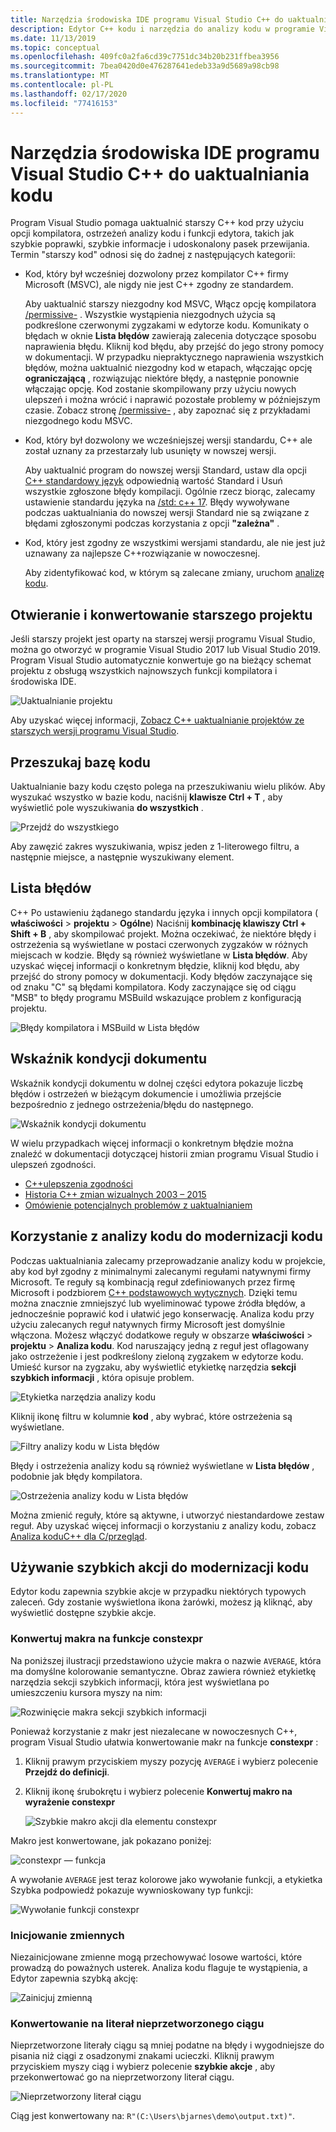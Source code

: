 ```yaml
---
title: Narzędzia środowiska IDE programu Visual Studio C++ do uaktualniania kodu
description: Edytor C++ kodu i narzędzia do analizy kodu w programie Visual Studio ułatwiają modernizację bazy C++ kodu.
ms.date: 11/13/2019
ms.topic: conceptual
ms.openlocfilehash: 409fc0a2fa6cd39c7751dc34b20b231ffbea3956
ms.sourcegitcommit: 7bea0420d0e476287641edeb33a9d5689a98cb98
ms.translationtype: MT
ms.contentlocale: pl-PL
ms.lasthandoff: 02/17/2020
ms.locfileid: "77416153"
---
```

# <a name="visual-studio-ide-tools-for-upgrading-c-code"></a>Narzędzia środowiska IDE programu Visual Studio C++ do uaktualniania kodu

Program Visual Studio pomaga uaktualnić starszy C++ kod przy użyciu opcji kompilatora, ostrzeżeń analizy kodu i funkcji edytora, takich jak szybkie poprawki, szybkie informacje i udoskonalony pasek przewijania. Termin "starszy kod" odnosi się do żadnej z następujących kategorii:

- Kod, który był wcześniej dozwolony przez kompilator C++ firmy Microsoft (MSVC), ale nigdy nie jest C++ zgodny ze standardem.

   Aby uaktualnić starszy niezgodny kod MSVC, Włącz opcję kompilatora [/permissive-](../build/reference/permissive-standards-conformance.md) . Wszystkie wystąpienia niezgodnych użycia są podkreślone czerwonymi zygzakami w edytorze kodu. Komunikaty o błędach w oknie **Lista błędów** zawierają zalecenia dotyczące sposobu naprawienia błędu. Kliknij kod błędu, aby przejść do jego strony pomocy w dokumentacji. W przypadku niepraktycznego naprawienia wszystkich błędów, można uaktualnić niezgodny kod w etapach, włączając opcję **ograniczającą** , rozwiązując niektóre błędy, a następnie ponownie włączając opcję. Kod zostanie skompilowany przy użyciu nowych ulepszeń i można wrócić i naprawić pozostałe problemy w późniejszym czasie. Zobacz stronę [/permissive-](../build/reference/permissive-standards-conformance.md) , aby zapoznać się z przykładami niezgodnego kodu MSVC.

- Kod, który był dozwolony we wcześniejszej wersji standardu, C++ ale został uznany za przestarzały lub usunięty w nowszej wersji.

   Aby uaktualnić program do nowszej wersji Standard, ustaw dla opcji [ C++ standardowy język](../build/reference/std-specify-language-standard-version.md) odpowiednią wartość Standard i Usuń wszystkie zgłoszone błędy kompilacji. Ogólnie rzecz biorąc, zalecamy ustawienie standardu języka na [/std: c++ 17](../build/reference/std-specify-language-standard-version.md). Błędy wywoływane podczas uaktualniania do nowszej wersji Standard nie są związane z błędami zgłoszonymi podczas korzystania z opcji **"zależna"** .

- Kod, który jest zgodny ze wszystkimi wersjami standardu, ale nie jest już uznawany za najlepsze C++rozwiązanie w nowoczesnej.

   Aby zidentyfikować kod, w którym są zalecane zmiany, uruchom [analizę kodu](/cpp/code-quality/code-analysis-for-c-cpp-overview).

## <a name="open-and-convert-a-legacy-project"></a>Otwieranie i konwertowanie starszego projektu

Jeśli starszy projekt jest oparty na starszej wersji programu Visual Studio, można go otworzyć w programie Visual Studio 2017 lub Visual Studio 2019. Program Visual Studio automatycznie konwertuje go na bieżący schemat projektu z obsługą wszystkich najnowszych funkcji kompilatora i środowiska IDE.

![Uaktualnianie projektu](media/upgrade-dialog-v142.png "Uaktualnianie projektu")

Aby uzyskać więcej informacji, [Zobacz C++ uaktualnianie projektów ze starszych wersji programu Visual Studio](upgrading-projects-from-earlier-versions-of-visual-cpp.md).

## <a name="search-the-code-base"></a>Przeszukaj bazę kodu

Uaktualnianie bazy kodu często polega na przeszukiwaniu wielu plików. Aby wyszukać wszystko w bazie kodu, naciśnij **klawisze Ctrl + T** , aby wyświetlić pole wyszukiwania **do wszystkich** .

![Przejdź do wszystkiego](media/go-to-all.png "Przejdź do wszystkiego")

Aby zawęzić zakres wyszukiwania, wpisz jeden z 1-literowego filtru, a następnie miejsce, a następnie wyszukiwany element.

## <a name="error-list"></a>Lista błędów

C++ Po ustawieniu żądanego standardu języka i innych opcji kompilatora ( **właściwości** > **projektu** > **Ogólne**) Naciśnij **kombinację klawiszy Ctrl + Shift + B** , aby skompilować projekt. Można oczekiwać, że niektóre błędy i ostrzeżenia są wyświetlane w postaci czerwonych zygzaków w różnych miejscach w kodzie. Błędy są również wyświetlane w **Lista błędów**. Aby uzyskać więcej informacji o konkretnym błędzie, kliknij kod błędu, aby przejść do strony pomocy w dokumentacji. Kody błędów zaczynające się od znaku "C" są błędami kompilatora. Kody zaczynające się od ciągu "MSB" to błędy programu MSBuild wskazujące problem z konfiguracją projektu.

![Błędy kompilatora i MSBuild w Lista błędów](media/compiler-error-list.png "Błędy kompilatora i MSBuild w Lista błędów")

## <a name="document-health-indicator"></a>Wskaźnik kondycji dokumentu

Wskaźnik kondycji dokumentu w dolnej części edytora pokazuje liczbę błędów i ostrzeżeń w bieżącym dokumencie i umożliwia przejście bezpośrednio z jednego ostrzeżenia/błędu do następnego.

![Wskaźnik kondycji dokumentu](media/document-health-indicator.png "Wskaźnik kondycji dokumentu")

W wielu przypadkach więcej informacji o konkretnym błędzie można znaleźć w dokumentacji dotyczącej historii zmian programu Visual Studio i ulepszeń zgodności.

- [C++ulepszenia zgodności](../overview/cpp-conformance-improvements.md)
- [Historia C++ zmian wizualnych 2003 – 2015](visual-cpp-change-history-2003-2015.md)
- [Omówienie potencjalnych problemów z uaktualnianiem](overview-of-potential-upgrade-issues-visual-cpp.md)

## <a name="use-code-analysis-to-modernize-your-code"></a>Korzystanie z analizy kodu do modernizacji kodu

Podczas uaktualniania zalecamy przeprowadzanie analizy kodu w projekcie, aby kod był zgodny z minimalnymi zalecanymi regułami natywnymi firmy Microsoft. Te reguły są kombinacją reguł zdefiniowanych przez firmę Microsoft i podzbiorem [ C++ podstawowych wytycznych](https://isocpp.github.io/CppCoreGuidelines/CppCoreGuidelines). Dzięki temu można znacznie zmniejszyć lub wyeliminować typowe źródła błędów, a jednocześnie poprawić kod i ułatwić jego konserwację. Analiza kodu przy użyciu zalecanych reguł natywnych firmy Microsoft jest domyślnie włączona. Możesz włączyć dodatkowe reguły w obszarze **właściwości** > **projektu** > **Analiza kodu**. Kod naruszający jedną z reguł jest oflagowany jako ostrzeżenie i jest podkreślony zieloną zygzakem w edytorze kodu. Umieść kursor na zygzaku, aby wyświetlić etykietkę narzędzia **sekcji szybkich informacji** , która opisuje problem.

![Etykietka narzędzia analizy kodu](media/code-analysis-tooltip.png "Ostrzeżenie analizy kodu")

Kliknij ikonę filtru w kolumnie **kod** , aby wybrać, które ostrzeżenia są wyświetlane.

![Filtry analizy kodu w Lista błędów](media/code-analysis-filter.png "Filtry analizy kodu w Lista błędów")

Błędy i ostrzeżenia analizy kodu są również wyświetlane w **Lista błędów** , podobnie jak błędy kompilatora.

![Ostrzeżenia analizy kodu w Lista błędów](media/code-analysis-error-list.png "Ostrzeżenia analizy kodu w Lista błędów")

Można zmienić reguły, które są aktywne, i utworzyć niestandardowe zestaw reguł. Aby uzyskać więcej informacji o korzystaniu z analizy kodu, zobacz [Analiza koduC++ dla C/przegląd](/cpp/code-quality/code-analysis-for-c-cpp-overview).

## <a name="use-quick-actions-to-modernize-code"></a>Używanie szybkich akcji do modernizacji kodu

Edytor kodu zapewnia szybkie akcje w przypadku niektórych typowych zaleceń. Gdy zostanie wyświetlona ikona żarówki, możesz ją kliknąć, aby wyświetlić dostępne szybkie akcje.

### <a name="convert-macros-to-constexpr-functions"></a>Konwertuj makra na funkcje constexpr

Na poniższej ilustracji przedstawiono użycie makra o nazwie `AVERAGE`, która ma domyślne kolorowanie semantyczne. Obraz zawiera również etykietkę narzędzia sekcji szybkich informacji, która jest wyświetlana po umieszczeniu kursora myszy na nim:

![Rozwinięcie makra sekcji szybkich informacji](media/macro-expansion-quick-info.png "Sekcji szybkich informacji — rozwinięcie makra etykietki narzędzia")

Ponieważ korzystanie z makr jest niezalecane w nowoczesnych C++, program Visual Studio ułatwia konwertowanie makr na funkcje **constexpr** :

1. Kliknij prawym przyciskiem myszy pozycję `AVERAGE` i wybierz polecenie **Przejdź do definicji**.
2. Kliknij ikonę śrubokrętu i wybierz polecenie **Konwertuj makro na wyrażenie constexpr**

   ![Szybkie makro akcji dla elementu constexpr](media/quick-action-macro-to-constexpr.png "Szybkie makro akcji dla elementu constexpr")

Makro jest konwertowane, jak pokazano poniżej:

![constexpr — funkcja](media/constexpr-function.png "constexpr — funkcja")

A wywołanie `AVERAGE` jest teraz kolorowe jako wywołanie funkcji, a etykietka Szybka podpowiedź pokazuje wywnioskowany typ funkcji:

![Wywołanie funkcji constexpr](media/constexpr-function-call.png "Wywołanie funkcji constexpr")

### <a name="initialize-variables"></a>Inicjowanie zmiennych

Niezainicjowane zmienne mogą przechowywać losowe wartości, które prowadzą do poważnych usterek. Analiza kodu flaguje te wystąpienia, a Edytor zapewnia szybką akcję:

![Zainicjuj zmienną](media/init-variable.png "Inicjowanie zmiennej szybkiej akcji")

### <a name="convert-to-raw-string-literal"></a>Konwertowanie na literał nieprzetworzonego ciągu

Nieprzetworzone literały ciągu są mniej podatne na błędy i wygodniejsze do pisania niż ciągi z osadzonymi znakami ucieczki. Kliknij prawym przyciskiem myszy ciąg i wybierz polecenie **szybkie akcje** , aby przekonwertować go na nieprzetworzony literał ciągu.

![Nieprzetworzony literał ciągu](media/raw-string-literal.png "Nieprzetworzony literał ciągu")

Ciąg jest konwertowany na: `R"(C:\Users\bjarnes\demo\output.txt)"`.
